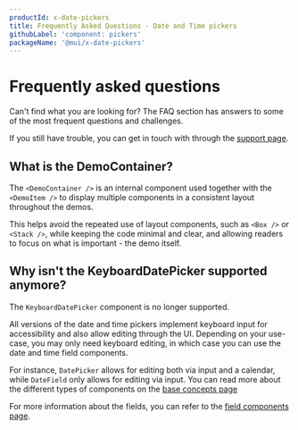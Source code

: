 ```yaml
---
productId: x-date-pickers
title: Frequently Asked Questions - Date and Time pickers
githubLabel: 'component: pickers'
packageName: '@mui/x-date-pickers'
---
```


# Frequently asked questions

<p class="description">Can't find what you are looking for? The FAQ section has answers to some of the most frequent questions and challenges.</p>

If you still have trouble, you can get in touch with through the [support page](/x/introduction/support/).

## What is the DemoContainer?

The `<DemoContainer />` is an internal component used together with the `<DemoItem />` to display multiple components in a consistent layout throughout the demos.

This helps avoid the repeated use of layout components, such as `<Box />` or `<Stack />`, while keeping the code minimal and clear, and allowing readers to focus on what is important - the demo itself.

## Why isn't the KeyboardDatePicker supported anymore?

The `KeyboardDatePicker` component is no longer supported.

All versions of the date and time pickers implement keyboard input for accessibility and also allow editing through the UI. Depending on your use-case, you may only need keyboard editing, in which case you can use the date and time field components.

For instance, `DatePicker` allows for editing both via input and a calendar, while `DateField` only allows for editing via input. You can read more about the different types of components on the [base concepts page](/x/react-date-pickers/base-concepts/#other-components)

For more information about the fields, you can refer to the [field components page](/x/react-date-pickers/fields/).
